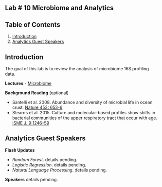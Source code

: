 ## Lab # 10 Microbiome and Analytics

## Table of Contents
1. [Introduction](#intro)
2. [Analytics Guest Speakers](#speakers)

<a name="intro"></a>
## Introduction

The goal of this lab is to review the analysis of microbiome 16S profiling data.

**Lectures** - [Microbiome](https://github.com/agmcarthur/Biochem-3BP3/blob/master/Lectures/Lecture%209%20-%20Microbiome.pptx)

**Background Reading** (optional)
* Santelli et al. 2008. Abundance and diversity of microbial life in ocean crust. [Nature 453: 653-6](https://www.ncbi.nlm.nih.gov/pubmed/?term=18509444)
* Stearns et al. 2015. Culture and molecular-based profiles show shifts in bacterial communities of the upper respiratory tract that occur with age. [ISME J. 9:1246-59](https://www.ncbi.nlm.nih.gov/pubmed/?term=25575312)

<a name="speakers"></a>
## Analytics Guest Speakers

**Flash Updates**
* *Random Forest*. details pending.
* *Logistic Regression*. details pending.
* *Natural Language Processing*. details pending.

**Speakers**
details pending.
